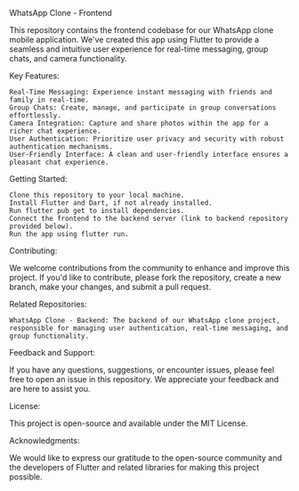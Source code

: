 WhatsApp Clone - Frontend


This repository contains the frontend codebase for our WhatsApp clone mobile application. We've created this app using Flutter to provide a seamless and intuitive user experience for real-time messaging, group chats, and camera functionality.

Key Features:

    Real-Time Messaging: Experience instant messaging with friends and family in real-time.
    Group Chats: Create, manage, and participate in group conversations effortlessly.
    Camera Integration: Capture and share photos within the app for a richer chat experience.
    User Authentication: Prioritize user privacy and security with robust authentication mechanisms.
    User-Friendly Interface: A clean and user-friendly interface ensures a pleasant chat experience.

Getting Started:

    Clone this repository to your local machine.
    Install Flutter and Dart, if not already installed.
    Run flutter pub get to install dependencies.
    Connect the frontend to the backend server (link to backend repository provided below).
    Run the app using flutter run.

Contributing:

We welcome contributions from the community to enhance and improve this project. If you'd like to contribute, please fork the repository, create a new branch, make your changes, and submit a pull request.

Related Repositories:

    WhatsApp Clone - Backend: The backend of our WhatsApp clone project, responsible for managing user authentication, real-time messaging, and group functionality.

Feedback and Support:

If you have any questions, suggestions, or encounter issues, please feel free to open an issue in this repository. We appreciate your feedback and are here to assist you.

License:

This project is open-source and available under the MIT License.

Acknowledgments:

We would like to express our gratitude to the open-source community and the developers of Flutter and related libraries for making this project possible.
